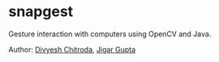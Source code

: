 # snapgest

Gesture interaction with computers using OpenCV and Java.

Author: [Divyesh Chitroda](https://divchitroda.com), [Jigar Gupta](https://www.cse.iitb.ac.in/~jigar/)
